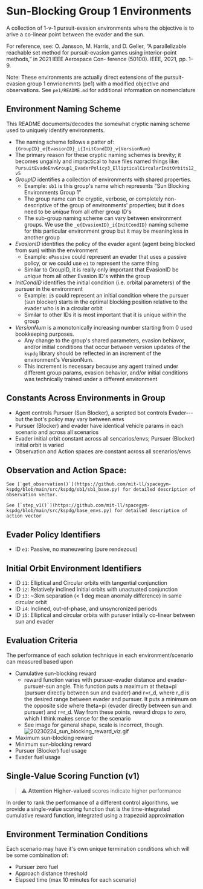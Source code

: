 # Sun-Blocking Group 1 Environments

A collection of 1-v-1 pursuit-evasion environments where the objective is to arive a co-linear point between the evader and the sun.

For reference, see: O. Jansson, M. Harris, and D. Geller, “A parallelizable reachable set method for pursuit-evasion games using interior-point methods,” in 2021 IEEE Aerospace Con- ference (50100). IEEE, 2021, pp. 1–9.

Note: These environments are actually direct extensions of the pursuit-evasion group 1 envrionemnts (pe1) with a modified objective and observations. See `pe1/README.md` for additional information on nomenclature

## Environment Naming Scheme

This README documents/decodes the somewhat cryptic naming scheme used to uniquely identify environments. 

+ The naming scheme follows a patter of: `{GroupID}_e{EvasionID}_i{InitCondID}_v{VersionNum}`
+ The primary reason for these cryptic naming schemes is brevity; it becomes ungainly and impractical to have files named things like: `PursuitEvadeEnvGroup1_EvaderPolicy3_EllipticalCircularInitOrbits12_v5`
+ *GroupID* identifies a collection of environments with shared properties. 
    + Example: `sb1` is this group's name which represents "Sun Blocking Environments Group 1"
    + The group name can be cryptic, verbose, or completely non-descriptive of the group of environments' properties; but it does need to be _unique_ from all other group ID's
    + The sub-group naming scheme can vary between environment groups. We use the `_e{EvasionID}_i{InitCondID}` naming scheme for this particular environment group but it may be meaningless in another group
+ *EvasionID* identifies the policy of the evader agent (agent being blocked from sun) within the environment
    + Example: `ePassive` could represent an evader that uses a passive policy, or we could use `e1` to represent the same thing
    + Similar to GroupID, it is really only important that EvasionID be _unique_ from all other Evasion ID's within the group
+ *InitCondID* identifies the initial condition (i.e. orbital parameters) of the pursuer in the environment
    + Example: `i5` could represent an initial condition where the pursuer (sun blocker) starts in the optimal blocking position relative to the evader who is in a circular orbit
    + Similar to other IDs it is most important that it is unique within the group
+ *VersionNum* is a monotonically increasing number starting from 0 used bookkeeping purposes. 
    + Any change to the group's shared parameters, evasion behiavor, and/or initial conditions that occur between version updates of the `kspdg` library should be reflected in an increment of the environment's VersionNum. 
    + This increment is necessary because any agent trained under different group params, evasion behavior, and/or initial conditions was technically trained under a different environment

## Constants Across Environments in Group

+ Agent controls Pursuer (Sun Blocker), a scripted bot controls Evader---but the bot's policy may vary between envs
+ Pursuer (Blocker) and evader have identical vehicle params in each scenario and across all scenarios
+ Evader initial orbit constant across all sencarios/envs; Pursuer (Blocker) initial orbit is varied
+ Observation and Action spaces are constant across all scenarios/envs

## Observation and Action Space:

    See [`get_observation()`](https://github.com/mit-ll/spacegym-kspdg/blob/main/src/kspdg/sb1/sb1_base.py) for detailed description of observation vector.

    See [`step_v1()`](https://github.com/mit-ll/spacegym-kspdg/blob/main/src/kspdg/base_envs.py) for detailed description of action vector 

## Evader Policy Identifiers

+ ID `e1`: Passive, no maneuvering (pure rendezous)

## Initial Orbit Environment Identifiers

+ ID `i1`: Elliptical and Circular orbits with tangential conjunction
+ ID `i2`: Relatively inclined initial orbits with unactuated conjunction
+ ID `i3`: ~3km separation (< 1 deg mean anomaly difference) in same circular orbit
+ ID `i4`: Inclined, out-of-phase, and unsyncronized periods 
+ ID `i5`: Elliptical and circular orbits with puruser intially co-linear between sun and evader

## Evaluation Criteria

The performance of each solution technique in each environment/scenario can measured based upon

+ Cumulative sun-blocking reward
    + reward function varies with pursuer-evader distance and evader-pursuer-sun angle. This function puts a maximum at theta=pi (pursuer directly between sun and evader) and r=r_d, where r_d is the desired range between evader and pursuer. It puts a minimum on the opposite side where theta=pi (evader directly between sun and pursuer) and r=r_d. Way from these points, reward drops to zero, which I think makes sense for the scenario
    + See image for general shape, scale is incorrect, though.
    ![20230224_sun_blocking_reward_viz.gif](../../../docs/20230224_sun_blocking_reward_viz.gif)
+ Maximum sun-blocking reward
+ Minimum sun-blocking reward
+ Pursuer (Blocker) fuel usage
+ Evader fuel usage

## Single-Value Scoring Function (v1) 

> :warning: **Attention**
> __Higher-valued__ scores indicate higher performance

In order to rank the performance of a different control algorithms, we provide a single-value scoring function that is the time-integrated cumulative reward function, integrated using a trapezoid approximation

## Environment Termination Conditions

Each scenario may have it's own unique termination conditions which will be some combination of:

+ Pursuer zero fuel
+ Approach distance threshold
+ Elapsed time (max 10 minutes for each scenario)